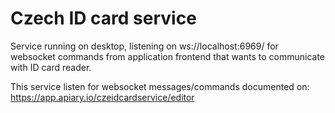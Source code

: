 # Czech ID card service
Service running on desktop, listening on ws://localhost:6969/ for websocket commands from application frontend that 
wants to communicate with ID card reader.

This service listen for websocket messages/commands documented on:
https://app.apiary.io/czeidcardservice/editor

